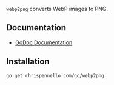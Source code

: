 `webp2png` converts WebP images to PNG.

Documentation
-------------
 - [GoDoc Documentation](https://godoc.org/chrispennello.com/go/webp2png)

Installation
------------
    go get chrispennello.com/go/webp2png
